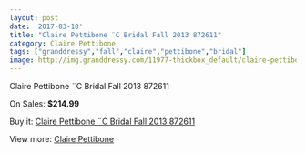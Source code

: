 ```yaml
---
layout: post
date: '2017-03-18'
title: "Claire Pettibone ¨C Bridal Fall 2013 872611"
category: Claire Pettibone
tags: ["granddressy","fall","claire","pettibone","bridal"]
image: http://img.granddressy.com/11977-thickbox_default/claire-pettibone-c-bridal-fall-2013-872611.jpg
---
```

Claire Pettibone ¨C Bridal Fall 2013 872611

On Sales: **$214.99**
<a href="https://www.granddressy.com/en/claire-pettibone/11072-claire-pettibone-c-bridal-fall-2013-872611.html"><amp-img layout="responsive" width="600" height="600" src="//img.granddressy.com/11977-thickbox_default/claire-pettibone-c-bridal-fall-2013-872611.jpg" alt="Claire Pettibone ¨C Bridal Fall 2013 872611 0" /></a>

Buy it: [Claire Pettibone ¨C Bridal Fall 2013 872611](https://www.granddressy.com/en/claire-pettibone/11072-claire-pettibone-c-bridal-fall-2013-872611.html "Claire Pettibone ¨C Bridal Fall 2013 872611")

View more: [Claire Pettibone](https://www.granddressy.com/en/28-claire-pettibone "Claire Pettibone")